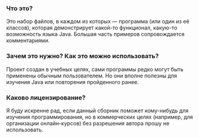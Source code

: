 ### Что это?

Это набор файлов, в каждом из которых — программа 
(или один из её классов), которая демонстрирует 
какой-то функционал, какую-то возможность языка Java.
Большая часть примеров сопровождается комментариями.

### Зачем это нужно? Как это можно использовать?

Проект создан в учебных целях, сами программы редко могут
быть применены обычным пользователем.
Но они вполне полезны для изучения Java
или повторения пройденного ранее. 

### Каково лицензирование?

Я буду искренне рад, если данный сборник поможет кому-нибудь
для изучения программирования, но в коммерческих целях 
(например, для организации онлайн-курсов) без разрешения
автора прошу не использовать.